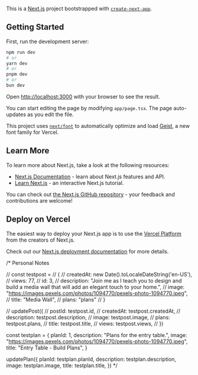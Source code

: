 This is a [Next.js](https://nextjs.org) project bootstrapped with [`create-next-app`](https://nextjs.org/docs/app/api-reference/cli/create-next-app).

## Getting Started

First, run the development server:

```bash
npm run dev
# or
yarn dev
# or
pnpm dev
# or
bun dev
```

Open [http://localhost:3000](http://localhost:3000) with your browser to see the result.

You can start editing the page by modifying `app/page.tsx`. The page auto-updates as you edit the file.

This project uses [`next/font`](https://nextjs.org/docs/app/building-your-application/optimizing/fonts) to automatically optimize and load [Geist](https://vercel.com/font), a new font family for Vercel.

## Learn More

To learn more about Next.js, take a look at the following resources:

- [Next.js Documentation](https://nextjs.org/docs) - learn about Next.js features and API.
- [Learn Next.js](https://nextjs.org/learn) - an interactive Next.js tutorial.

You can check out [the Next.js GitHub repository](https://github.com/vercel/next.js) - your feedback and contributions are welcome!

## Deploy on Vercel

The easiest way to deploy your Next.js app is to use the [Vercel Platform](https://vercel.com/new?utm_medium=default-template&filter=next.js&utm_source=create-next-app&utm_campaign=create-next-app-readme) from the creators of Next.js.

Check out our [Next.js deployment documentation](https://nextjs.org/docs/app/building-your-application/deploying) for more details.

/\*
Personal Notes

// const testpost =
// {
// createdAt: new Date().toLocaleDateString('en-US'),
// views: 77,
// id: 3,
// description: "Join me as I teach you to design and build a media wall that will add an elegant touch to your home.",
// image: "https://images.pexels.com/photos/1094770/pexels-photo-1094770.jpeg",
// title: "Media Wall",
// plans: "plans"
// }

// updatePost({
// postId: testpost.id,
// createdAt: testpost.createdAt,
// description: testpost.description,
// image: testpost.image,
// plans: testpost.plans,
// title: testpost.title,
// views: testpost.views,
// })

const testplan = {
planId: 1,
description: "Plans for the entry table.",
image: "https://images.pexels.com/photos/1094770/pexels-photo-1094770.jpeg",
title: "Entry Table - Build Plans",
}

updatePlan({
planId: testplan.planId,
description: testplan.description,
image: testplan.image,
title: testplan.title,
})
\*/

